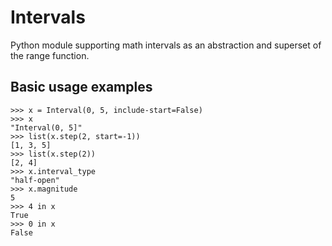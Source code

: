 # Intervals
Python module supporting math intervals as an abstraction and superset of the range function.

## Basic usage examples
```python3
>>> x = Interval(0, 5, include-start=False)
>>> x
"Interval(0, 5]"
>>> list(x.step(2, start=-1))
[1, 3, 5]
>>> list(x.step(2))
[2, 4]
>>> x.interval_type
"half-open"
>>> x.magnitude
5
>>> 4 in x
True
>>> 0 in x
False
```
